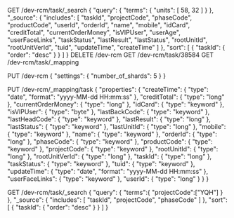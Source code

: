 GET /dev-rcm/task/_search
{
  "query": {
    "terms": {
      "units": [
        58,
        32
      ]
    }
  },
  "_source": {
    "includes": [
      "taskId",
      "projectCode",
      "phaseCode",
      "productCode",
      "userId",
      "orderId",
      "name",
      "mobile",
      "idCard",
      "creditTotal",
      "currentOrderMoney",
      "isVIPUser",
      "userAge",
      "userFaceLinks",
      "taskStatus",
      "lastResult",
      "lastStatus",
      "rootUnitId",
      "rootUnitVerId",
      "tuid",
      "updateTime",
      "createTime"
    ]
  },
  "sort": [
    {
      "taskId": {
        "order": "desc"
      }
    }
  ]
}
DELETE /dev-rcm
GET /dev-rcm/task/38584 
GET /dev-rcm/task/_mapping

PUT /dev-rcm
{
  "settings": {
     "number_of_shards": 5
  }
}

PUT /dev-rcm/_mapping/task
{
  "properties": {
    "createTime": {
      "type": "date",
      "format": "yyyy-MM-dd HH:mm:ss"
    },
    "creditTotal": {
      "type": "long"
    },
    "currentOrderMoney": {
      "type": "long"
    },
    "idCard": {
      "type": "keyword"
    },
    "isVIPUser": {
      "type": "byte"
    },
    "lastBackCode": {
      "type": "keyword"
    },
    "lastHeadCode": {
      "type": "keyword"
    },
    "lastResult": {
      "type": "long"
    },
    "lastStatus": {
      "type": "keyword"
    },
    "lastUnitId": {
      "type": "long"
    },
    "mobile": {
      "type": "keyword"
    },
    "name": {
      "type": "keyword"
    },
    "orderId": {
      "type": "long"
    },
    "phaseCode": {
      "type": "keyword"
    },
    "productCode": {
      "type": "keyword"
    },
    "projectCode": {
      "type": "keyword"
    },
    "rootUnitId": {
      "type": "long"
    },
    "rootUnitVerId": {
      "type": "long"
    },
    "taskId": {
      "type": "long"
    },
    "taskStatus": {
      "type": "keyword"
    },
    "tuid": {
      "type": "keyword"
    },
    "updateTime": {
      "type": "date",
      "format": "yyyy-MM-dd HH:mm:ss"
    },
    "userFaceLinks": {
        "type":     "keyword"
    },
    "userId": {
      "type": "long"
    }
  }
}


GET /dev-rcm/task/_search
{
  "query": {
    "terms":{
      "projectCode":["YQH"]
    }
  },
  "_source": {
    "includes": [
      "taskId",
      "projectCode",
      "phaseCode"
    ]
  },
  "sort": [
    {
      "taskId": {
        "order": "desc"
      }
    }
  ]
}
